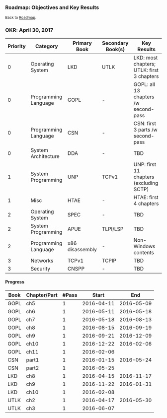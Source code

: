### **Roadmap: Objectives and Key Results**

<small>Back to [Roadmap](index.md).</small>

### OKR: April 30, 2017

Priority | Category | Primary Book | Secondary Book(s) | Key Results
-------- | -------- | ------------ | ----------------- | -----------
0 | Operating System | LKD | UTLK | LKD: most chapters; UTLK: first 3 chapters
0 | Programming Language | GOPL | - | GOPL: all 13 chapters /w second-pass
0 | Programming Language | CSN | - | CSN: first 3 parts /w second-pass
0 | System Architecture | DDA | - | TBD
1 | System Programming | UNP | TCPv1 | UNP: first 11 chapters (excluding SCTP)
1 | Misc | HTAE | - | HTAE: first 4 chapters
2 | Operating System | SPEC | - | TBD
2 | System Programming | APUE | TLPI/LSP | TBD
2 | Programming Language | x86 disassembly | - | Non-Windows contents
3 | Networks | TCPv1 | TCPIP | TBD
3 | Security | CNSPP | - | TBD

#### Progress

Book | Chapter/Part | #Pass | Start | End
---- | ------------ | ----- | ----- | ---
GOPL | ch5 | 1 | 2016-04-11 | 2016-05-09
GOPL | ch6 | 1 | 2016-05-11 | 2016-05-18
GOPL | ch7 | 1 | 2016-05-18 | 2016-08-13
GOPL | ch8 | 1 | 2016-08-15 | 2016-09-19
GOPL | ch9 | 1 | 2016-09-21 | 2016-12-09
GOPL | ch10 | 1 | 2016-12-22 | 2016-02-06
GOPL | ch11 | 1 | 2016-02-06 |
CSN  | part1 | 1 | 2016-01-15 | 2016-05-24
CSN  | part2 | 1 | 2016-05-25 |
LKD  | ch8 | 1 | 2016-04-15 | 2016-11-17
LKD  | ch9 | 1 | 2016-11-22 | 2016-01-31
LKD  | ch10 | 1 | 2016-02-08 |
UTLK | ch2 | 1 | 2016-04-17 | 2016-05-30
UTLK | ch3 | 1 | 2016-06-07 |
